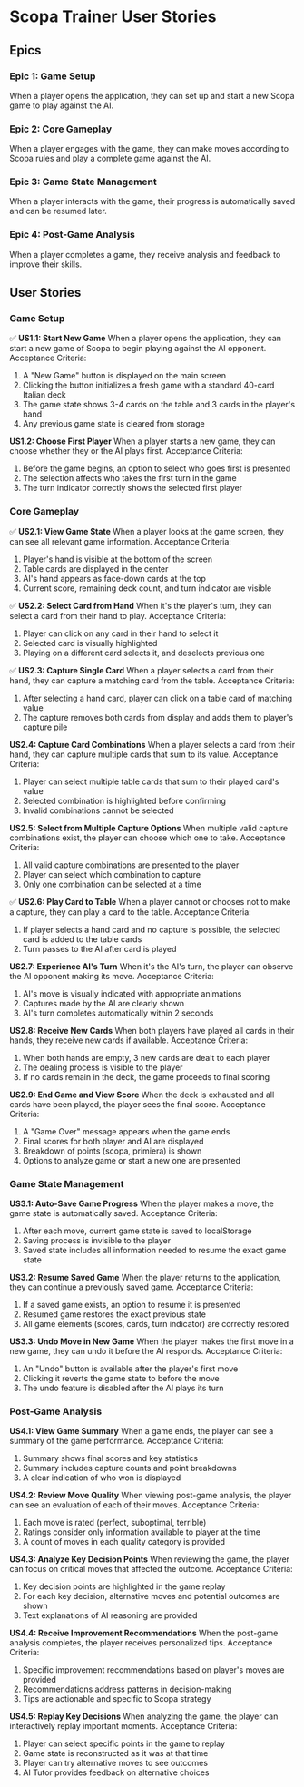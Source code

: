 # Scopa Trainer User Stories

## Epics

### Epic 1: Game Setup
When a player opens the application, they can set up and start a new Scopa game to play against the AI.

### Epic 2: Core Gameplay
When a player engages with the game, they can make moves according to Scopa rules and play a complete game against the AI.

### Epic 3: Game State Management
When a player interacts with the game, their progress is automatically saved and can be resumed later.

### Epic 4: Post-Game Analysis
When a player completes a game, they receive analysis and feedback to improve their skills.

## User Stories

### Game Setup

✅ **US1.1: Start New Game**
When a player opens the application, they can start a new game of Scopa to begin playing against the AI opponent.
Acceptance Criteria:
1. A "New Game" button is displayed on the main screen
2. Clicking the button initializes a fresh game with a standard 40-card Italian deck
3. The game state shows 3-4 cards on the table and 3 cards in the player's hand
4. Any previous game state is cleared from storage

**US1.2: Choose First Player**
When a player starts a new game, they can choose whether they or the AI plays first.
Acceptance Criteria:
1. Before the game begins, an option to select who goes first is presented
2. The selection affects who takes the first turn in the game
3. The turn indicator correctly shows the selected first player

### Core Gameplay

✅ **US2.1: View Game State** 
When a player looks at the game screen, they can see all relevant game information.
Acceptance Criteria:
1. Player's hand is visible at the bottom of the screen
2. Table cards are displayed in the center
3. AI's hand appears as face-down cards at the top
4. Current score, remaining deck count, and turn indicator are visible

✅ **US2.2: Select Card from Hand**
When it's the player's turn, they can select a card from their hand to play.
Acceptance Criteria:
1. Player can click on any card in their hand to select it
2. Selected card is visually highlighted
3. Playing on a different card selects it, and deselects previous one

✅ **US2.3: Capture Single Card**
When a player selects a card from their hand, they can capture a matching card from the table.
Acceptance Criteria:
1. After selecting a hand card, player can click on a table card of matching value
2. The capture removes both cards from display and adds them to player's capture pile

**US2.4: Capture Card Combinations**
When a player selects a card from their hand, they can capture multiple cards that sum to its value.
Acceptance Criteria:
1. Player can select multiple table cards that sum to their played card's value
2. Selected combination is highlighted before confirming
3. Invalid combinations cannot be selected

**US2.5: Select from Multiple Capture Options**
When multiple valid capture combinations exist, the player can choose which one to take.
Acceptance Criteria:
1. All valid capture combinations are presented to the player
2. Player can select which combination to capture
3. Only one combination can be selected at a time

✅ **US2.6: Play Card to Table**
When a player cannot or chooses not to make a capture, they can play a card to the table.
Acceptance Criteria:
1. If player selects a hand card and no capture is possible, the selected card is added to the table cards
2. Turn passes to the AI after card is played

**US2.7: Experience AI's Turn**
When it's the AI's turn, the player can observe the AI opponent making its move.
Acceptance Criteria:
1. AI's move is visually indicated with appropriate animations
2. Captures made by the AI are clearly shown
3. AI's turn completes automatically within 2 seconds

**US2.8: Receive New Cards**
When both players have played all cards in their hands, they receive new cards if available.
Acceptance Criteria:
1. When both hands are empty, 3 new cards are dealt to each player
2. The dealing process is visible to the player
3. If no cards remain in the deck, the game proceeds to final scoring

**US2.9: End Game and View Score**
When the deck is exhausted and all cards have been played, the player sees the final score.
Acceptance Criteria:
1. A "Game Over" message appears when the game ends
2. Final scores for both player and AI are displayed
3. Breakdown of points (scopa, primiera) is shown
4. Options to analyze game or start a new one are presented

### Game State Management

**US3.1: Auto-Save Game Progress**
When the player makes a move, the game state is automatically saved.
Acceptance Criteria:
1. After each move, current game state is saved to localStorage
2. Saving process is invisible to the player
3. Saved state includes all information needed to resume the exact game state

**US3.2: Resume Saved Game**
When the player returns to the application, they can continue a previously saved game.
Acceptance Criteria:
1. If a saved game exists, an option to resume it is presented
2. Resumed game restores the exact previous state
3. All game elements (scores, cards, turn indicator) are correctly restored

**US3.3: Undo Move in New Game**
When the player makes the first move in a new game, they can undo it before the AI responds.
Acceptance Criteria:
1. An "Undo" button is available after the player's first move
2. Clicking it reverts the game state to before the move
3. The undo feature is disabled after the AI plays its turn

### Post-Game Analysis

**US4.1: View Game Summary**
When a game ends, the player can see a summary of the game performance.
Acceptance Criteria:
1. Summary shows final scores and key statistics
2. Summary includes capture counts and point breakdowns
3. A clear indication of who won is displayed

**US4.2: Review Move Quality**
When viewing post-game analysis, the player can see an evaluation of each of their moves.
Acceptance Criteria:
1. Each move is rated (perfect, suboptimal, terrible)
2. Ratings consider only information available to player at the time
3. A count of moves in each quality category is provided

**US4.3: Analyze Key Decision Points**
When reviewing the game, the player can focus on critical moves that affected the outcome.
Acceptance Criteria:
1. Key decision points are highlighted in the game replay
2. For each key decision, alternative moves and potential outcomes are shown
3. Text explanations of AI reasoning are provided

**US4.4: Receive Improvement Recommendations**
When the post-game analysis completes, the player receives personalized tips.
Acceptance Criteria:
1. Specific improvement recommendations based on player's moves are provided
2. Recommendations address patterns in decision-making
3. Tips are actionable and specific to Scopa strategy

**US4.5: Replay Key Decisions**
When analyzing the game, the player can interactively replay important moments.
Acceptance Criteria:
1. Player can select specific points in the game to replay
2. Game state is reconstructed as it was at that time
3. Player can try alternative moves to see outcomes
4. AI Tutor provides feedback on alternative choices